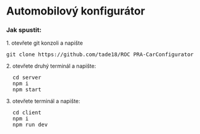 <h1>Automobilový konfigurátor</h1>

<h3>Jak spustit:</h3>
<p>1. otevřete git konzoli a napište</p>
<pre>git clone https://github.com/tade18/ROC_PRA-CarConfigurator</pre>
<p>2. otevřete druhý terminál a napište:</p>
<pre>
  cd server
  npm i
  npm start
</pre>
<p>3. otevřete terminál a napište:</p>
<pre>
  cd client
  npm i
  npm run dev
</pre>
